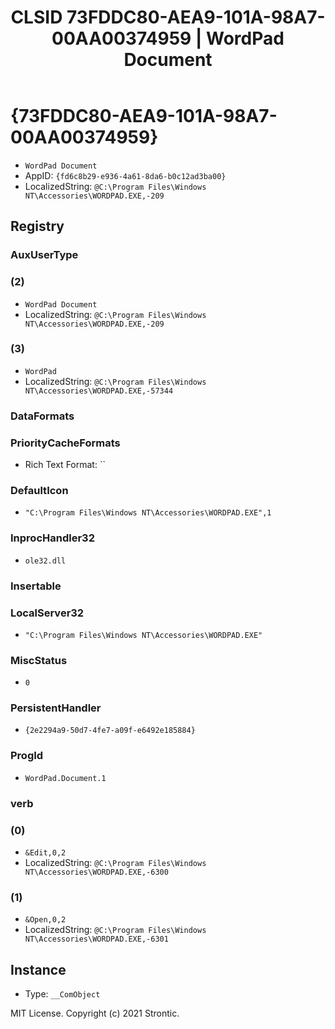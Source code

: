 ﻿---
title: "CLSID 73FDDC80-AEA9-101A-98A7-00AA00374959 | WordPad Document"
excerpt: What is COM-Object CLSID 73FDDC80-AEA9-101A-98A7-00AA00374959?
---

# {73FDDC80-AEA9-101A-98A7-00AA00374959}

* `WordPad Document`
* AppID: `{fd6c8b29-e936-4a61-8da6-b0c12ad3ba00}`
* LocalizedString: `@C:\Program Files\Windows NT\Accessories\WORDPAD.EXE,-209`

## Registry


### AuxUserType


### (2)

* `WordPad Document`
* LocalizedString: `@C:\Program Files\Windows NT\Accessories\WORDPAD.EXE,-209`

### (3)

* `WordPad`
* LocalizedString: `@C:\Program Files\Windows NT\Accessories\WORDPAD.EXE,-57344`

### DataFormats


### PriorityCacheFormats

* Rich Text Format: ``

### DefaultIcon

* `"C:\Program Files\Windows NT\Accessories\WORDPAD.EXE",1`

### InprocHandler32

* `ole32.dll`

### Insertable


### LocalServer32

* `"C:\Program Files\Windows NT\Accessories\WORDPAD.EXE"`

### MiscStatus

* `0`

### PersistentHandler

* `{2e2294a9-50d7-4fe7-a09f-e6492e185884}`

### ProgId

* `WordPad.Document.1`

### verb


### (0)

* `&Edit,0,2`
* LocalizedString: `@C:\Program Files\Windows NT\Accessories\WORDPAD.EXE,-6300`

### (1)

* `&Open,0,2`
* LocalizedString: `@C:\Program Files\Windows NT\Accessories\WORDPAD.EXE,-6301`

## Instance

* Type: `__ComObject`

MIT License. Copyright (c) 2021 Strontic.


